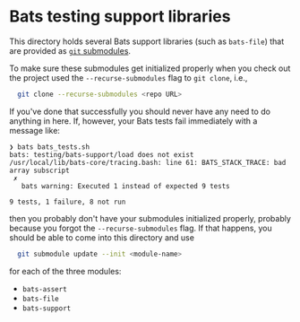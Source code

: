 # Bats testing support libraries

This directory holds several Bats support libraries (such as `bats-file`) that
are provided as [`git` submodules](https://git-scm.com/book/en/v2/Git-Tools-Submodules).

To make sure these submodules get initialized properly when you check out the
project used the `--recurse-submodules` flag to `git clone`, i.e.,

```bash
  git clone --recurse-submodules <repo URL>
```

If you've done that successfully you should never have any need to do anything
in here. If, however, your Bats tests fail immediately with a message like:

```english
❯ bats bats_tests.sh
bats: testing/bats-support/load does not exist
/usr/local/lib/bats-core/tracing.bash: line 61: BATS_STACK_TRACE: bad array subscript
 ✗
   bats warning: Executed 1 instead of expected 9 tests

9 tests, 1 failure, 8 not run
```

then you probably don't have your submodules initialized properly, probably
because you forgot the `--recurse-submodules` flag. If that happens, you should
be able to come into this directory and use

```bash
  git submodule update --init <module-name>
```

for each of the three modules:

* `bats-assert`
* `bats-file`
* `bats-support`

